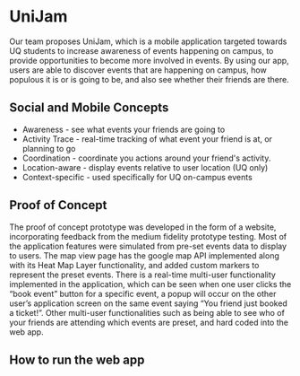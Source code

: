 # UniJam
 
Our team proposes UniJam, which is a mobile application targeted towards UQ students to increase awareness of events happening on campus, to provide opportunities to become more involved in events. By using our app, users are able to discover events that are happening on campus, how populous it is or is going to be, and also see whether their friends are there. 

## Social and Mobile Concepts
* Awareness - see what events your friends are going to
* Activity Trace - real-time tracking of what event your friend is at, or planning to go
* Coordination - coordinate you actions around your friend's activity.
* Location-aware - display events relative to user location (UQ only)
* Context-specific - used specifically for UQ on-campus events

## Proof of Concept
The proof of concept prototype was developed in the form of a website, incorporating feedback from the medium fidelity prototype testing. Most of the application features were simulated from pre-set events data to display to users. The map view page has the google map API implemented along with its Heat Map Layer functionality, and added custom markers to represent the preset events. There is a real-time multi-user functionality implemented in the application, which can be seen when one user clicks the “book event” button for a specific event, a popup will occur on the other user’s application screen on the same event saying “You friend just booked a ticket!”. Other multi-user functionalities such as being able to see who of your friends are attending which events are preset, and hard coded into the web app. 

## How to run the web app 


